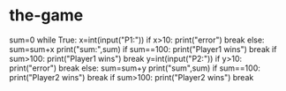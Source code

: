 # the-game
sum=0
while True:
    x=int(input("P1:"))
    if x>10:
        print("error")
        break
    else:
        sum=sum+x
        print("sum:",sum)
    if sum==100:
        print("Player1 wins")
        break
    if sum>100:
        print("Player1 wins")
        break
    y=int(input("P2:"))
    if y>10:
        print("error")
        break
    else:
        sum=sum+y
        print("sum",sum)
    if sum==100:
        print("Player2 wins")
        break
    if sum>100:
        print("Player2 wins")
        break
        
